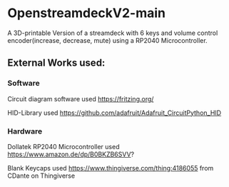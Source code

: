 # OpenstreamdeckV2-main
A 3D-printable Version of a streamdeck with 6 keys and volume control encoder(increase, decrease, mute) using a RP2040 Microcontroller.


## External Works used:
### Software
Circuit diagram software used https://fritzing.org/

HID-Library used https://github.com/adafruit/Adafruit_CircuitPython_HID

### Hardware
Dollatek RP2040 Microcontroller used https://www.amazon.de/dp/B0BKZB6SVV?

Blank Keycaps used https://www.thingiverse.com/thing:4186055 from CDante on Thingiverse
